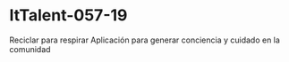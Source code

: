 # ItTalent-057-19
Reciclar para respirar
Aplicación para generar conciencia y cuidado en la comunidad
